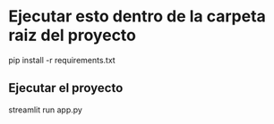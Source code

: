 
# Ejecutar esto dentro de la carpeta raiz del proyecto
pip install -r requirements.txt

## Ejecutar el proyecto

streamlit run app.py